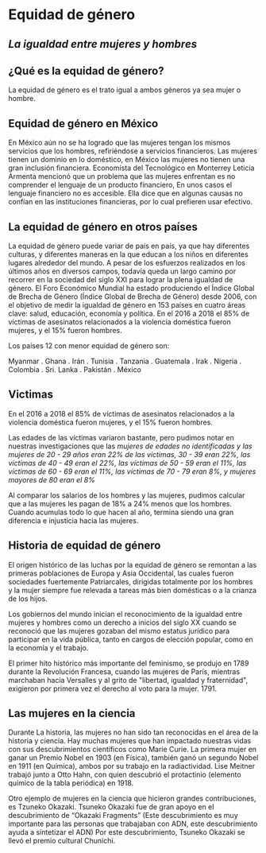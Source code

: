 # Equidad de género
## _La igualdad entre mujeres y hombres_




## ¿Qué es la equidad de género?
La equidad de género es el trato igual a ambos géneros ya sea mujer o hombre. 


## Equidad de género en México
En México aún no se ha logrado que las mujeres tengan los mismos servicios que los hombres, refiriéndose a servicios financieros. Las mujeres tienen un dominio en lo doméstico, en México las mujeres no tienen una gran inclusión financiera. Economista del Tecnológico en Monterrey Leticia Armenta mencionó que un problema que las mujeres enfrentan es no comprender el lenguaje de un producto financiero,  En unos casos el lenguaje financiero no es accesible. Ella dice que en algunas causas no confían en las instituciones financieras, por lo cual prefieren usar efectivo. 


## La equidad de género en otros países
La equidad de género puede variar de país en país, ya que hay diferentes culturas, y diferentes maneras en la que educan a los niños en diferentes lugares alrededor del mundo. A pesar de los esfuerzos realizados en los últimos años en diversos campos, todavía queda un largo camino por recorrer en la sociedad del siglo XXI para lograr la plena igualdad de género. El Foro Económico Mundial ha estado produciendo el Índice Global de Brecha de Género (Índice Global de Brecha de Género) desde 2006, con el objetivo de medir la igualdad de género en 153 países en cuatro áreas clave: salud, educación, economía y política.
En el 2016 a 2018 el 85% de víctimas de asesinatos relacionados a la violencia doméstica fueron mujeres, y el 15% fueron hombres.


Los países 12  con menor equidad de género son: 

  Myanmar
. Ghana
. Irán
. Tunisia
. Tanzania
. Guatemala
. Irak
. Nigeria
. Colombia
. Sri. Lanka
. Pakistán
. México


## Victimas
En el 2016 a 2018 el 85% de víctimas de asesinatos relacionados a la violencia doméstica fueron mujeres, y el 15% fueron hombres.

Las edades de las víctimas variaron bastante, pero pudimos notar en nuestras investigaciones que las *mujeres de edades no identificadas y  las mujeres de 20 - 29 años eran 22% de las víctimas, 30 - 39 eran 22%, las víctimas de 40 - 49 eran el 22%, las víctimas de 50 - 59 eran el 11%, las víctimas de 60 - 69 eran el 11%, las víctimas de 70 - 79 eran 8%, y mujeres mayores de 80 eran el 8%*

 Al comparar los salarios de los hombres y las mujeres, pudimos calcular que a las mujeres les pagan de 18% a 24% menos que los hombres. Cuando acumulas todo lo que hacen al año, termina siendo una gran diferencia e injusticia hacia las mujeres.


## Historia de equidad de género
El origen histórico de las luchas por la equidad de género se remontan a las primeras poblaciones de Europa y Asia Occidental, las cuales fueron sociedades fuertemente Patriarcales, dirigidas totalmente por los hombres y la mujer siempre fue relevada a tareas más bien domésticas o a la crianza de los hijos.

Los gobiernos del mundo inician el reconocimiento de la igualdad entre mujeres y hombres como un derecho a inicios del siglo XX cuando se reconoció que las mujeres gozaban del mismo estatus jurídico para participar en la vida pública, tanto en cargos de elección popular, como en la economía y el trabajo.

El primer hito histórico más importante del feminismo, se produjo en 1789 durante la Revolución Francesa, cuando las mujeres de París, mientras marchaban hacia Versalles y al grito de "libertad, igualdad y fraternidad", exigieron por primera vez el derecho al voto para la mujer. 1791.


## Las mujeres en la ciencia
 Durante La historia, las mujeres no han sido tan reconocidas en el área de la historia y ciencia. Hay muchas mujeres que han impactado nuestras vidas  con sus descubrimientos científicos como Marie Curie. La primera mujer en ganar un Premio Nobel en 1903 (en Física), también ganó un segundo Nobel en 1911 (en Química), ambos por su trabajo en la radiactividad. Lise Meitner trabajó junto a Otto Hahn, con quien descubrió el protactinio (elemento químico de la tabla periódica) en 1918.

Otro ejemplo de mujeres en la ciencia que hicieron grandes contribuciones, es Tzuneko Okazaki. Tsuneko Okazaki fue de gran apoyo en el descubrimiento de “Okazaki Fragments” (Este descubrimiento es muy importante para las personas que trabajaban con ADN, este descubrimiento ayuda a sintetizar el ADN) Por este descubrimiento, Tsuneko Okazaki se llevó el premio cultural Chunichi.














